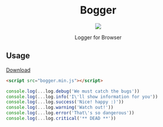 

<div align="center">

  # Bogger

  <img src="https://user-images.githubusercontent.com/26512984/57511002-1ee77880-7343-11e9-9ede-440aa64c1d53.png">

  Logger for Browser

</div>


## Usage

[Download](https://github.com/leegeunhyeok/bogger/releases/latest)

```html
<script src="bogger.min.js"></script>
```

```javascript
console.log(...log.debug('We must catch the bugs'))
console.log(...log.info('I\'ll show information for you'))
console.log(...log.success('Nice! happy :)'))
console.log(...log.warning('Watch out!'))
console.log(...log.error('That\'s so dangerous'))
console.log(...log.critical('** DEAD **'))
```
